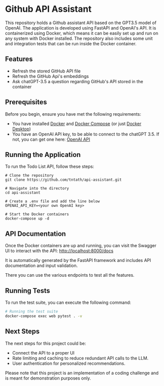 # Github API Assistant

This repository holds a Github assistant API based on the GPT3.5 model of OpenAI.
The application is developed using FastAPI and OpenAI's API. It is containerized using Docker, which means it can be easily set up and run on any system with Docker installed. The repository also includes some unit and integration tests that can be run inside the Docker container.


## Features
  - Refresh the stored GitHub API file
  - Refresh the GitHub Api's embeddings
  - Ask chatGPT-3.5 a question regarding GitHub's API stored in the container

## Prerequisites

Before you begin, ensure you have met the following requirements:

- You have installed [Docker](https://www.docker.com/) and [Docker Compose](https://docs.docker.com/compose/) (or just [Docker Desktop](https://www.docker.com/products/docker-desktop/))
- You have an OpenAI API key, to be able to connect to the chatGPT 3.5. If not, you can get one here: [OpenAI API](https://openai.com/blog/openai-api)


## Running the Application

To run the Todo List API, follow these steps:

```
# Clone the repository
git clone https://github.com/tntath/api-assistant.git

# Navigate into the directory
cd api-assistant

# Create a .env file and add the line below
OPENAI_API_KEY=<your own OpenAI key>

# Start the Docker containers
docker-compose up -d
```

## API Documentation

Once the Docker containers are up and running, you can visit the Swagger UI to interact with the API: [http://localhost:8000/docs](http://localhost:8000/docs)

It is automatically generated by the FastAPI framework and includes API documentation and input validation.

There you can use the various endpoints to test all the features.

## Running Tests

To run the test suite, you can execute the following command:

```bash
# Running the test suite
docker-compose exec web pytest . -v
```

## Next Steps

The next steps for this project could be:

- Connect the API to a proper UI
- Rate limiting and caching to reduce redundant API calls to the LLM.
- User authentication for personalized recommendations.


Please note that this project is an implementation of a coding challenge and is meant for demonstration purposes only.

